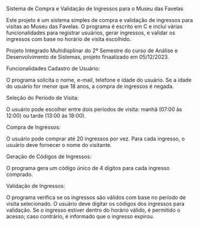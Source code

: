 Sistema de Compra e Validação de Ingressos para o Museu das Favelas

Este projeto é um sistema simples de compra e validação de ingressos para visitas ao Museu das Favelas. O programa é escrito em C e inclui várias funcionalidades para registrar usuários, gerar ingressos, e validar os ingressos com base no horário de visita escolhido.

Projeto Integrado Multidisplinar do 2º Semestre do curso de Análise e Desenvolvimento de Sistemas, projeto finaalizado em 05/12/2023. 

Funcionalidades
Cadastro de Usuário:

O programa solicita o nome, e-mail, telefone e idade do usuário.
Se a idade do usuário for menor que 18 anos, a compra de ingressos é negada.

Seleção do Período de Visita:

O usuário pode escolher entre dois períodos de visita: manhã (07:00 às 12:00) ou tarde (13:00 às 18:00).

Compra de Ingressos:

O usuário pode comprar até 20 ingressos por vez.
Para cada ingresso, o usuário deve fornecer o nome do visitante.

Geração de Códigos de Ingressos:

O programa gera um código único de 4 dígitos para cada ingresso comprado.

Validação de Ingressos:

O programa verifica se os ingressos são válidos com base no período de visita selecionado.
O usuário deve digitar os códigos dos ingressos para validação.
Se o ingresso estiver dentro do horário válido, é permitido o acesso; caso contrário, é informado que o ingresso expirou.
